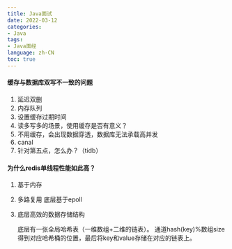 ```yaml
---
title: Java面试
date: 2022-03-12
categories:
- Java
tags:
- Java面经
language: zh-CN
toc: true
---
```


#### 缓存与数据库双写不一致的问题

1. 延迟双删
2. 内存队列
3. 设置缓存过期时间
4. 读多写多的场景，使用缓存是否有意义？
5. 不用缓存，会出现数据穿透，数据库无法承载高并发
6. canal
7. 针对第五点，怎么办？（tidb）

#### 为什么redis单线程性能如此高？

1. 基于内存

2. 多路复用 底层基于epoll

3. 底层高效的数据存储结构

   底层有一张全局哈希表（一维数组+二维的链表）。 通道hash(key)%数组size得到对应哈希桶的位置，最后将key和value存储在对应的链表上。

   
